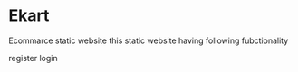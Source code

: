 # Ekart
Ecommarce static website
this static website having following fubctionality

register
login
